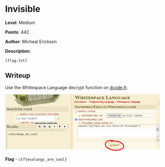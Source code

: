 # Invisible
**Level**: Medium

**Points**: 442

**Author**: Micheal Erickson

**Description**:
```
[flag.txt]
```

## Writeup
Use the Whitespace Language decrypt function on [dcode.fr](dcode.fr). 

![](solution.png)

**Flag** - `ctf{esolangs_are_cool}`